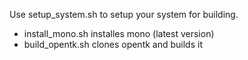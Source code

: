 Use setup_system.sh to setup your system for building.

* install_mono.sh installes mono (latest version)
* build_opentk.sh clones opentk and builds it

